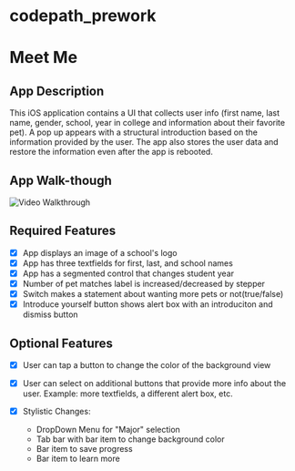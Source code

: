 # codepath_prework
# Meet Me

## App Description
This iOS application contains a UI that collects user info (first name, last name, gender, school, year in college and information about their favorite pet). A pop up appears with a structural introduction based on the information provided by the user. The app also stores the user data and restore the information even after the app is rebooted.


## App Walk-though
![Video Walkthrough](https://user-images.githubusercontent.com/89226977/209590822-a0dbd7b8-da04-43ff-81c8-96bf6be26e33.gif)

## Required Features
- [X] App displays an image of a school's logo
- [X] App has three textfields for first, last, and school names
- [X] App has a segmented control that changes student year
- [X] Number of pet matches label is increased/decreased by stepper
- [X] Switch makes a statement about wanting more pets or not(true/false)
- [X] Introduce yourself button shows alert box with an introduciton and dismiss button

## Optional Features
- [X] User can tap a button to change the color of the background view
- [X] User can select on additional buttons that provide more info about the user. Example: more textfields, a different alert box, etc.
- [X] Stylistic Changes: 
      <ul>
      <li>DropDown Menu for "Major" selection</li>
      <li>Tab bar with bar item to change background color</li>
      <li>Bar item to save progress</li> 
      <li>Bar item to learn more</li>   
      </ul>

